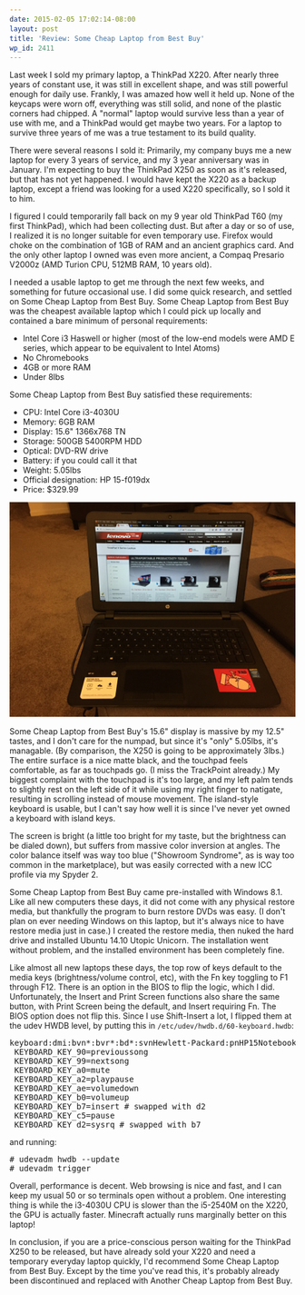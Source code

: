 ```yaml
---
date: 2015-02-05 17:02:14-08:00
layout: post
title: 'Review: Some Cheap Laptop from Best Buy'
wp_id: 2411
---
```

Last week I sold my primary laptop, a ThinkPad X220. After nearly three years of constant use, it was still in excellent shape, and was still powerful enough for daily use. Frankly, I was amazed how well it held up. None of the keycaps were worn off, everything was still solid, and none of the plastic corners had chipped. A "normal" laptop would survive less than a year of use with me, and a ThinkPad would get maybe two years. For a laptop to survive three years of me was a true testament to its build quality.

There were several reasons I sold it: Primarily, my company buys me a new laptop for every 3 years of service, and my 3 year anniversary was in January. I'm expecting to buy the ThinkPad X250 as soon as it's released, but that has not yet happened. I would have kept the X220 as a backup laptop, except a friend was looking for a used X220 specifically, so I sold it to him.

I figured I could temporarily fall back on my 9 year old ThinkPad T60 (my first ThinkPad), which had been collecting dust. But after a day or so of use, I realized it is no longer suitable for even temporary use. Firefox would choke on the combination of 1GB of RAM and an ancient graphics card. And the only other laptop I owned was even more ancient, a Compaq Presario V2000z (AMD Turion CPU, 512MB RAM, 10 years old).

I needed a usable laptop to get me through the next few weeks, and something for future occasional use. I did some quick research, and settled on Some Cheap Laptop from Best Buy. Some Cheap Laptop from Best Buy was the cheapest available laptop which I could pick up locally and contained a bare minimum of personal requirements:

  * Intel Core i3 Haswell or higher (most of the low-end models were AMD E series, which appear to be equivalent to Intel Atoms)
  * No Chromebooks
  * 4GB or more RAM
  * Under 8lbs

Some Cheap Laptop from Best Buy satisfied these requirements:

  * CPU: Intel Core i3-4030U
  * Memory: 6GB RAM
  * Display: 15.6" 1366x768 TN
  * Storage: 500GB 5400RPM HDD
  * Optical: DVD-RW drive
  * Battery: if you could call it that
  * Weight: 5.05lbs
  * Official designation: HP 15-f019dx
  * Price: $329.99

<img src="/blog-media/2015/02/quiwoo-760.jpg" alt="HP 15-f019dx" class="img-responsive img-rounded img-lg">

Some Cheap Laptop from Best Buy's 15.6" display is massive by my 12.5" tastes, and I don't care for the numpad, but since it's "only" 5.05lbs, it's managable. (By comparison, the X250 is going to be approximately 3lbs.) The entire surface is a nice matte black, and the touchpad feels comfortable, as far as touchpads go. (I miss the TrackPoint already.) My biggest complaint with the touchpad is it's too large, and my left palm tends to slightly rest on the left side of it while using my right finger to natigate, resulting in scrolling instead of mouse movement. The island-style keyboard is usable, but I can't say how well it is since I've never yet owned a keyboard with island keys.

The screen is bright (a little too bright for my taste, but the brightness can be dialed down), but suffers from massive color inversion at angles. The color balance itself was way too blue ("Showroom Syndrome", as is way too common in the marketplace), but was easily corrected with a new ICC profile via my Spyder 2.

Some Cheap Laptop from Best Buy came pre-installed with Windows 8.1. Like all new computers these days, it did not come with any physical restore media, but thankfully the program to burn restore DVDs was easy. (I don't plan on ever needing Windows on this laptop, but it's always nice to have restore media just in case.) I created the restore media, then nuked the hard drive and installed Ubuntu 14.10 Utopic Unicorn. The installation went without problem, and the installed environment has been completely fine.

Like almost all new laptops these days, the top row of keys default to the media keys (brightness/volume control, etc), with the Fn key toggling to F1 through F12. There is an option in the BIOS to flip the logic, which I did. Unfortunately, the Insert and Print Screen functions also share the same button, with Print Screen being the default, and Insert requiring Fn. The BIOS option does not flip this. Since I use Shift-Insert a lot, I flipped them at the udev HWDB level, by putting this in `/etc/udev/hwdb.d/60-keyboard.hwdb`:

<pre>keyboard:dmi:bvn*:bvr*:bd*:svnHewlett-Packard:pnHP15NotebookPC:*
 KEYBOARD_KEY_90=previoussong
 KEYBOARD_KEY_99=nextsong
 KEYBOARD_KEY_a0=mute
 KEYBOARD_KEY_a2=playpause
 KEYBOARD_KEY_ae=volumedown
 KEYBOARD_KEY_b0=volumeup
 KEYBOARD_KEY_b7=insert # swapped with d2
 KEYBOARD_KEY_c5=pause
 KEYBOARD_KEY_d2=sysrq # swapped with b7
</pre>

and running:

<pre># udevadm hwdb --update
# udevadm trigger
</pre>

Overall, performance is decent. Web browsing is nice and fast, and I can keep my usual 50 or so terminals open without a problem. One interesting thing is while the i3-4030U CPU is slower than the i5-2540M on the X220, the GPU is actually faster. Minecraft actually runs marginally better on this laptop!

In conclusion, if you are a price-conscious person waiting for the ThinkPad X250 to be released, but have already sold your X220 and need a temporary everyday laptop quickly, I'd recommend Some Cheap Laptop from Best Buy. Except by the time you've read this, it's probably already been discontinued and replaced with Another Cheap Laptop from Best Buy.
